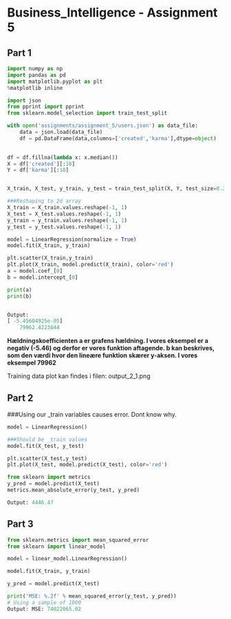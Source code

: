 # Business_Intelligence - Assignment 5

## Part 1


```python
import numpy as np
import pandas as pd
import matplotlib.pyplot as plt
%matplotlib inline
```


```python
import json
from pprint import pprint
from sklearn.model_selection import train_test_split

with open('assignments/assignment_5/users.json') as data_file:    
    data = json.load(data_file)
    df = pd.DataFrame(data,columns=['created','karma'],dtype=object)
    

df = df.fillna(lambda x: x.median())
X = df['created'][:10]
Y = df['karma'][:10]   


X_train, X_test, y_train, y_test = train_test_split(X, Y, test_size=0.20)

###Reshaping to 2d array
X_train = X_train.values.reshape(-1, 1)
X_test = X_test.values.reshape(-1, 1)
y_train = y_train.values.reshape(-1, 1)
y_test = y_test.values.reshape(-1, 1)

model = LinearRegression(normalize = True)
model.fit(X_train, y_train)

plt.scatter(X_train,y_train)
plt.plot(X_train, model.predict(X_train), color='red')
a = model.coef_[0]
b = model.intercept_[0]

print(a)
print(b)


Output:
[ -5.45604925e-05]
    79962.4223844

```
**Hældningskoefficienten a er grafens hældning. I vores eksempel er a negativ (-5.46) og derfor er vores funktion aftagende. b kan beskrives, som  den værdi hvor den lineære funktion skærer y-aksen. I vores eksempel 79962**
<p>Training data plot kan findes i filen: output_2_1.png<p>


## Part 2

###Using our _train variables causes error. Dont know why.


```python
model = LinearRegression()

###Should be _train values 
model.fit(X_test, y_test)
```

```python
plt.scatter(X_test,y_test)
plt.plot(X_test, model.predict(X_test), color='red')
```

```python
from sklearn import metrics
y_pred = model.predict(X_test)
metrics.mean_absolute_error(y_test, y_pred)

Output: 4446.47
```

## Part 3


```python
from sklearn.metrics import mean_squared_error
from sklearn import linear_model

model = linear_model.LinearRegression()

model.fit(X_train, y_train)

y_pred = model.predict(X_test)
```

```python
print('MSE: %.2f' % mean_squared_error(y_test, y_pred))
# Using a sample of 1000
Output: MSE: 74022065.02
```

